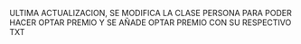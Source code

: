 ULTIMA ACTUALIZACION, SE MODIFICA LA CLASE PERSONA PARA PODER HACER OPTAR PREMIO Y SE AÑADE OPTAR PREMIO CON SU RESPECTIVO TXT
